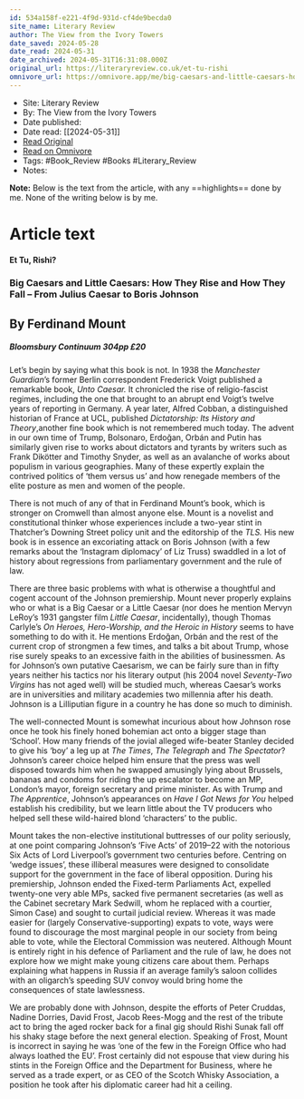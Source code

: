 ```yaml
---
id: 534a158f-e221-4f9d-931d-cf4de9becda0
site_name: Literary Review
author: The View from the Ivory Towers
date_saved: 2024-05-28
date_read: 2024-05-31
date_archived: 2024-05-31T16:31:08.000Z
original_url: https://literaryreview.co.uk/et-tu-rishi
omnivore_url: https://omnivore.app/me/big-caesars-and-little-caesars-how-they-rise-and-how-they-fall-f-18fbf771271
---
```


 - Site: Literary Review
 - By: The View from the Ivory Towers
 - Date published: 
 - Date read: [[2024-05-31]]
 - [Read Original](https://literaryreview.co.uk/et-tu-rishi)
 - [Read on Omnivore](https://omnivore.app/me/big-caesars-and-little-caesars-how-they-rise-and-how-they-fall-f-18fbf771271)
 - Tags:  #Book_Review  #Books  #Literary_Review 
 - Notes: 

**Note:** Below is the text from the article, with any ==highlights== done by me. None of the writing below is by me.

# Article text
#### Et Tu, Rishi?

### Big Caesars and Little Caesars: How They Rise and How They Fall – From Julius Caesar to Boris Johnson

## By Ferdinand Mount

#####  Bloomsbury Continuum 304pp £20 

Let’s begin by saying what this book is not. In 1938 the _Manchester Guardian_’s former Berlin correspondent Frederick Voigt published a remarkable book, _Unto Caesar._ It chronicled the rise of religio-fascist regimes, including the one that brought to an abrupt end Voigt’s twelve years of reporting in Germany. A year later, Alfred Cobban, a distinguished historian of France at UCL, published _Dictatorship: Its History and Theory_,another fine book which is not remembered much today. The advent in our own time of Trump, Bolsonaro, Erdoğan, Orbán and Putin has similarly given rise to works about dictators and tyrants by writers such as Frank Dikötter and Timothy Snyder, as well as an avalanche of works about populism in various geographies. Many of these expertly explain the contrived politics of ‘them versus us’ and how renegade members of the elite posture as men and women of the people. 

There is not much of any of that in Ferdinand Mount’s book, which is stronger on Cromwell than almost anyone else. Mount is a novelist and constitutional thinker whose experiences include a two-year stint in Thatcher’s Downing Street policy unit and the editorship of the _TLS._ His new book is in essence an excoriating attack on Boris Johnson (with a few remarks about the ‘Instagram diplomacy’ of Liz Truss) swaddled in a lot of history about regressions from parliamentary government and the rule of law.

There are three basic problems with what is otherwise a thoughtful and cogent account of the Johnson premiership. Mount never properly explains who or what is a Big Caesar or a Little Caesar (nor does he mention Mervyn LeRoy’s 1931 gangster film _Little Caesar_, incidentally), though Thomas Carlyle’s _On Heroes, Hero-Worship, and the Heroic in History_ seems to have something to do with it. He mentions Erdoğan, Orbán and the rest of the current crop of strongmen a few times, and talks a bit about Trump, whose rise surely speaks to an excessive faith in the abilities of businessmen. As for Johnson’s own putative Caesarism, we can be fairly sure than in fifty years neither his tactics nor his literary output (his 2004 novel _Seventy-Two Virgins_ has not aged well) will be studied much, whereas Caesar’s works are in universities and military academies two millennia after his death. Johnson is a Lilliputian figure in a country he has done so much to diminish.

The well-connected Mount is somewhat incurious about how Johnson rose once he took his finely honed bohemian act onto a bigger stage than ‘School’. How many friends of the jovial alleged wife-beater Stanley decided to give his ‘boy’ a leg up at _The_ _Times_, _The_ _Telegraph_ and _The_ _Spectator_? Johnson’s career choice helped him ensure that the press was well disposed towards him when he swapped amusingly lying about Brussels, bananas and condoms for riding the up escalator to become an MP, London’s mayor, foreign secretary and prime minister. As with Trump and _The Apprentice_, Johnson’s appearances on _Have I Got News for You_ helped establish his credibility, but we learn little about the TV producers who helped sell these wild-haired blond ‘characters’ to the public. 

Mount takes the non-elective institutional buttresses of our polity seriously, at one point comparing Johnson’s ‘Five Acts’ of 2019–22 with the notorious Six Acts of Lord Liverpool’s government two centuries before. Centring on ‘wedge issues’, these illiberal measures were designed to consolidate support for the government in the face of liberal opposition. During his premiership, Johnson ended the Fixed-term Parliaments Act, expelled twenty-one very able MPs, sacked five permanent secretaries (as well as the Cabinet secretary Mark Sedwill, whom he replaced with a courtier, Simon Case) and sought to curtail judicial review. Whereas it was made easier for (largely Conservative-supporting) expats to vote, ways were found to discourage the most marginal people in our society from being able to vote, while the Electoral Commission was neutered. Although Mount is entirely right in his defence of Parliament and the rule of law, he does not explore how we might make young citizens care about them. Perhaps explaining what happens in Russia if an average family’s saloon collides with an oligarch’s speeding SUV convoy would bring home the consequences of state lawlessness.

We are probably done with Johnson, despite the efforts of Peter Cruddas, Nadine Dorries, David Frost, Jacob Rees-Mogg and the rest of the tribute act to bring the aged rocker back for a final gig should Rishi Sunak fall off his shaky stage before the next general election. Speaking of Frost, Mount is incorrect in saying he was ‘one of the few in the Foreign Office who had always loathed the EU’. Frost certainly did not espouse that view during his stints in the Foreign Office and the Department for Business, where he served as a trade expert, or as CEO of the Scotch Whisky Association, a position he took after his diplomatic career had hit a ceiling.

